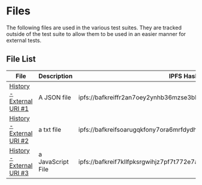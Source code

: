 # Files

The following files are used in the various test suites. They are tracked outside of the test suite to allow them to be used in an easier manner for external tests.

File List
---
| File | Description | IPFS Hash |
| ---- | ----------- | --------- |
| [History - External URI #1](./history_external_uri_1.json) | A JSON file | ipfs://bafkreiffr2an7oey2ynhb36mzse3bl3qhrclyxikkjj6xxxu6md7a5qjfm
| [History - External URI #2](./history_external_uri_2.txt) | a txt file | ipfs://bafkreifsoarugqkfony7ora6mrfdydhmsmwrrtpbykjnplm7gst6guh7sy
| [History - External URI #3](./history_external_uri_3.js)  | a JavaScript File | ipfs://bafkreif7kllfpksrgwihjz7pf7t772e7aiyotiabrsadcbnnqjshokiqsq